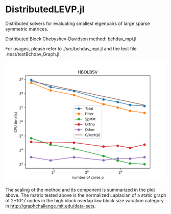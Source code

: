 # DistributedLEVP.jl
Distributed solvers for evaluating smallest eigenpairs of large sparse symmetric matrices.


Distributed Block Chebyshev-Davidson method: bchdav_mpi.jl

For usages, please refer to ./src/bchdav_mpi.jl and the test file ./test/testBchdav_Graph.jl.

![My Image](./scaling_bchdav.png)

The scaling of the method and its component is summarized in the plot above. The matrix tested above is the normalized Laplacian of a static graph of 2*10^7 nodes in the high block overlap low block size variation category in http://graphchallenge.mit.edu/data-sets. 
